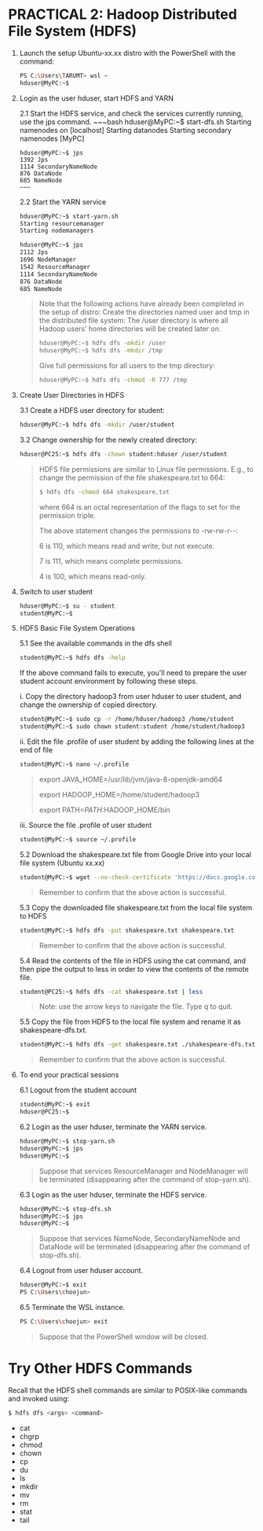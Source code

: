 # PRACTICAL 2: Hadoop Distributed File System (HDFS)

1. Launch the setup Ubuntu-xx.xx distro with the PowerShell with the command:
   ~~~bash
   PS C:\Users\TARUMT> wsl ~
   hduser@MyPC:~$ 
   ~~~

2. Login as the user hduser, start HDFS and YARN 

   2.1 Start the HDFS service, and check the services currently running, use the jps command.
       ~~~bash
       hduser@MyPC:~$ start-dfs.sh
       Starting namenodes on [localhost]
       Starting datanodes
       Starting secondary namenodes [MyPC]

       hduser@MyPC:~$ jps
       1392 Jps
       1114 SecondaryNameNode
       876 DataNode
       685 NameNode
       ~~~

    2.2 Start the YARN service
      ~~~bash
      hduser@MyPC:~$ start-yarn.sh
      Starting resourcemanager
      Starting nodemanagers
      
      hduser@MyPC:~$ jps
      2112 Jps
      1696 NodeManager
      1542 ResourceManager
      1114 SecondaryNameNode
      876 DataNode
      685 NameNode
      ~~~
   
      > Note that the following actions have already been completed in the setup of distro:
      > Create the directories named user and tmp in the distributed file system: 
      > The /user directory is where all Hadoop users’ home directories will be created later on.
      > ~~~bash
      > hduser@MyPC:~$ hdfs dfs -mkdir /user
      > hduser@MyPC:~$ hdfs dfs -mkdir /tmp
      > ~~~
      > 
      > Give full permissions for all users to the tmp directory:
      > ~~~bash
      > hduser@MyPC:~$ hdfs dfs -chmod -R 777 /tmp
      > ~~~
   
3. Create User Directories in HDFS

   3.1 Create a HDFS user directory for student:
      ~~~bash
      hduser@MyPC:~$ hdfs dfs -mkdir /user/student
      ~~~

    3.2 Change ownership for the newly created directory:
      ~~~bash
      hduser@PC25:~$ hdfs dfs -chown student:hduser /user/student
      ~~~
      
      > HDFS file permissions are similar to Linux file permissions. 
      > E.g., to change the permission of the file shakespeare.txt to 664:
      > ~~~bash
      > $ hdfs dfs -chmod 664 shakespeare.txt
      > ~~~
      > where 664 is an octal representation of the flags to set for the permission triple.
      > 
      > The above statement  changes the permissions to -rw-rw-r--:
      > 
      > 6 is 110, which means read and write, but not execute.
      > 
      > 7 is 111, which means complete permissions.
      > 
      > 4 is 100, which means read-only.

4. Switch to user student
   ~~~bash
   hduser@MyPC:~$ su - student
   student@MyPC:~$
   ~~~

5. HDFS Basic File System Operations

   5.1 See the available commands in the dfs shell
     ~~~bash
     student@MyPC:~$ hdfs dfs -help
     ~~~

     If the above command fails to execute, you'll need to prepare the user student account environment by following these steps.

     i. Copy the directory hadoop3 from user hduser to user student, and change the ownership of copied directory.
      ~~~bash
      student@MyPC:~$ sudo cp -r /home/hduser/hadoop3 /home/student
      student@MyPC:~$ sudo chown student:student /home/student/hadoop3
      ~~~

     ii. Edit the file .profile of user student by adding the following lines at the end of file
      ~~~bash
      student@MyPC:~$ nano ~/.profile 
      ~~~
      > export JAVA_HOME=/usr/lib/jvm/java-8-openjdk-amd64
      >
      > export HADOOP_HOME=/home/student/hadoop3
      >
      > export PATH=$PATH:$HADOOP_HOME/bin

     iii. Source the file .profile of user student
      ~~~bash
      student@MyPC:~$ source ~/.profile
      ~~~
      
   5.2 Download the shakespeare.txt file from Google Drive into your local file system (Ubuntu xx.xx)
     ~~~bash
     student@MyPC:~$ wget --no-check-certificate 'https://docs.google.com/uc?export=download&id=122PnuKaSaA_OyYOKnxQOdlMc5awdyf5v' -O shakespeare.txt
     ~~~
     > Remember to confirm that the above action is successful.

   5.3 Copy the downloaded file shakespeare.txt from the local file system to HDFS
     ~~~bash
     student@MyPC:~$ hdfs dfs -put shakespeare.txt shakespeare.txt
     ~~~
     > Remember to confirm that the above action is successful.

   5.4 Read the contents of the file in HDFS using the cat command, and then pipe the output to less in order to view the contents of the remote file.  
     ~~~bash
     student@PC25:~$ hdfs dfs -cat shakespeare.txt | less 
     ~~~
     > Note: use the arrow keys to navigate the file. Type q to quit.

   5.5 Copy the file from HDFS to the local file system and rename it as shakespeare-dfs.txt.
     ~~~bash
     student@MyPC:~$ hdfs dfs -get shakespeare.txt ./shakespeare-dfs.txt
     ~~~
     > Remember to confirm that the above action is successful.

7. To end your practical sessions

   6.1 Logout from the student account
     ~~~bash
     student@MyPC:~$ exit
     hduser@PC25:~$ 
     ~~~
     
    6.2 Login as the user hduser, terminate the YARN service.
     ~~~bash
     hduser@MyPC:~$ stop-yarn.sh
     hduser@MyPC:~$ jps
     hduser@MyPC:~$ 
     ~~~
     > Suppose that services ResourceManager and NodeManager will be terminated (disappearing after the command of stop-yarn.sh). 

    6.3 Login as the user hduser, terminate the HDFS service.
     ~~~bash
     hduser@MyPC:~$ stop-dfs.sh
     hduser@MyPC:~$ jps
     hduser@MyPC:~$ 
     ~~~
     > Suppose that services NameNode, SecondaryNameNode and DataNode will be terminated (disappearing after the command of stop-dfs.sh). 

    6.4 Logout from user hduser account.
     ~~~bash
     hduser@MyPC:~$ exit
     PS C:\Users\choojun> 
     ~~~

    6.5 Terminate the WSL instance.
     ~~~bash
     PS C:\Users\choojun> exit
     ~~~
     > Suppose that the PowerShell window will be closed.
     

# Try Other HDFS Commands

Recall that the HDFS shell commands are similar to POSIX-like commands and invoked using:
~~~bash
$ hdfs dfs <args> <command>
~~~

* cat
* chgrp
* chmod
* chown
* cp
* du
* ls
* mkdir
* mv
* rm
* stat
* tail 


